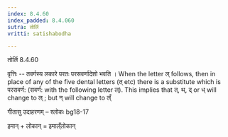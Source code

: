 ```yaml
---
index: 8.4.60
index_padded: 8.4.060
sutra: तोर्लि
vritti: satishabodha

---
```

 तोर्लि 8.4.60 


वृत्तिः -- तवर्गस्य लकारे परतः परसवर्णादेशो भवति । When the letter ल् follows, then in place of any of the five dental letters (त् etc) there is a substitute which is परसवर्ण: (सवर्ण: with the following letter ल्). This implies that त्, थ्, द् or ध् will change to ल् ; but न् will change to ल्ँ 


गीतासु उदाहरणम् – श्लोकः bg18-17 


इमान् + लोकान् = इमाल्ँलोकान् 